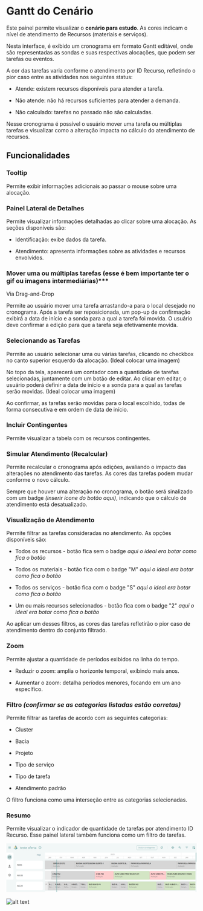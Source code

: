# Gantt do Cenário

Este painel permite visualizar o **cenário para estudo**. As cores indicam o nível de atendimento de Recursos (materiais e serviços).  

Nesta interface, é exibido um cronograma em formato Gantt editável, onde são representadas as sondas e suas respectivas alocações, que podem ser tarefas ou eventos.  

A cor das tarefas varia conforme o atendimento por ID Recurso, refletindo o pior caso entre as atividades nos seguintes status: 

- Atende: existem recursos disponíveis para atender a tarefa.  

- Não atende: não há recursos suficientes para atender a demanda.  

- Não calculado: tarefas no passado não são calculadas.

Nesse cronograma é possível o usuário mover uma tarefa ou múltiplas tarefas e visualizar como a alteração impacta no cálculo do atendimento de recursos.

## Funcionalidades

### Tooltip

Permite exibir informações adicionais ao passar o mouse sobre uma alocação.  

### Painel Lateral de Detalhes

Permite visualizar informações detalhadas ao clicar sobre uma alocação. As seções disponíveis são:  

- Identificação: exibe dados da tarefa.  

- Atendimento: apresenta informações sobre as atividades e recursos envolvidos.  

### Mover uma ou múltiplas tarefas (esse é bem importante ter o gif ou imagens intermediárias)***
Via Drag-and-Drop

Permite ao usuário mover uma tarefa arrastando-a para o local desejado no cronograma. Após a tarefa ser reposicionada, um pop-up de confirmação exibirá a data de início e a sonda para a qual a tarefa foi movida. O usuário deve confirmar a edição para que a tarefa seja efetivamente movida.

### Selecionando as Tarefas
Permite ao usuário selecionar uma ou várias tarefas, clicando no checkbox no canto superior esquerdo da alocação. (Ideal colocar uma imagem)

No topo da tela, aparecerá um contador com a quantidade de tarefas selecionadas, juntamente com um botão de editar. Ao clicar em editar, o usuário poderá definir a data de início e a sonda para a qual as tarefas serão movidas. (Ideal colocar uma imagem)

Ao confirmar, as tarefas serão movidas para o local escolhido, todas de forma consecutiva e em ordem de data de início.

### Incluir Contingentes

Permite visualizar a tabela com os recursos contingentes.  

### Simular Atendimento (Recalcular)

Permite recalcular o cronograma após edições, avaliando o impacto das alterações no atendimento das tarefas. As cores das tarefas podem mudar conforme o novo cálculo.  

Sempre que houver uma alteração no cronograma, o botão será sinalizado com um badge *(inserir ícone do botão aqui)*, indicando que o cálculo de atendimento está desatualizado.


### Visualização de Atendimento

Permite filtrar as tarefas consideradas no atendimento. As opções disponíveis são:  

- Todos os recursos - botão fica sem o badge *aqui o ideal era botar como fica o botão*  

- Todos os materiais - botão fica com o badge "M" *aqui o ideal era botar como fica o botão* 

- Todos os serviços - botão fica com o badge "S" *aqui o ideal era botar como fica o botão* 

- Um ou mais recursos selecionados - botão fica com o badge "2" *aqui o ideal era botar como fica o botão* 

Ao aplicar um desses filtros, as cores das tarefas refletirão o pior caso de atendimento dentro do conjunto filtrado.  

### Zoom

Permite ajustar a quantidade de períodos exibidos na linha do tempo.  

- Reduzir o zoom: amplia o horizonte temporal, exibindo mais anos.  

- Aumentar o zoom: detalha períodos menores, focando em um ano específico.  

### Filtro *(confirmar se as categorias listadas estão corretas)*  

Permite filtrar as tarefas de acordo com as seguintes categorias:  

- Cluster

- Bacia  

- Projeto

- Tipo de serviço

- Tipo de tarefa  

- Atendimento padrão

O filtro funciona como uma interseção entre as categorias selecionadas.  

### Resumo
Permite visualizar o indicador de quantidade de tarefas por atendimento ID Recurso. Esse painel lateral também funciona como um filtro de tarefas.

![alt text](image-4.png)

![alt text](SimuladorDeCenarios.gif)